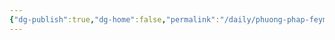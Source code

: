```yaml
---
{"dg-publish":true,"dg-home":false,"permalink":"/daily/phuong-phap-feyman/don-gian-hoa-va-minh-hoa/","dgPassFrontmatter":true,"noteIcon":"","updated":"2025-01-14T22:27:58.075+07:00"}
---
```

